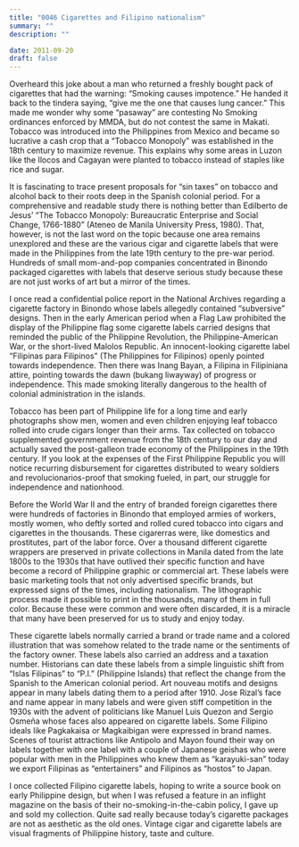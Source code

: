 ```yaml
---
title: "0046 Cigarettes and Filipino nationalism"
summary: ""
description: ""

date: 2011-09-20
draft: false
---
```


Overheard this joke about a man who returned a freshly bought pack of cigarettes that had the warning: “Smoking causes impotence.” He handed it back to the tindera saying, “give me the one that causes lung cancer.” This made me wonder why some “pasaway” are contesting No   Smoking ordinances enforced by MMDA, but do not contest the same in Makati. Tobacco was introduced into the Philippines from Mexico and   became so lucrative a cash crop that a “Tobacco Monopoly” was established in the 18th century to maximize revenue. This explains why some areas in Luzon like the Ilocos and Cagayan were planted to tobacco instead of staples like rice and sugar.

It is fascinating to trace present proposals for “sin taxes” on tobacco and alcohol back to their roots deep in the Spanish colonial period. For a comprehensive and readable study there is nothing better than Edilberto de Jesus’ “The Tobacco Monopoly: Bureaucratic Enterprise and Social Change, 1766-1880” (Ateneo de Manila University Press, 1980). That, however, is not the last word on the topic because one area remains unexplored and these are the various cigar and cigarette labels that were made in the Philippines from the late 19th century to the pre-war period. Hundreds of small mom-and-pop companies concentrated in Binondo packaged cigarettes with labels that deserve serious study because these are not just works of art but a mirror of the times.

I once read a confidential police report in the National Archives regarding a cigarette factory in Binondo whose labels allegedly contained “subversive” designs. Then in the early American period when a Flag Law prohibited the display of the Philippine flag some cigarette labels carried designs that reminded the public of the Philippine Revolution, the Philippine-American War, or the short-lived Malolos Republic. An innocent-looking cigarette label “Filipinas para Filipinos” (The Philippines for Filipinos) openly pointed towards   independence. Then there was Inang Bayan, a Filipina in Filipiniana attire, pointing towards the dawn (bukang liwayway) of progress or independence. This made smoking literally dangerous to the health of colonial administration in the islands.

Tobacco has been part of Philippine life for a long time and early photographs show men, women and even children enjoying leaf tobacco   rolled into crude cigars longer than their arms. Tax collected on tobacco supplemented government revenue from the 18th century to our day and actually saved the post-galleon trade economy of the Philippines in the 19th century. If you look at the expenses of the First Philippine Republic you will notice recurring disbursement for   cigarettes distributed to weary soldiers and revolucionarios-proof that smoking fueled, in part, our struggle for independence and nationhood.

Before the World War II and the entry of branded foreign cigarettes there were hundreds of factories in Binondo that employed armies of workers, mostly women, who deftly sorted and rolled cured tobacco into cigars and cigarettes in the thousands. These cigarerras were, like domestics and prostitutes, part of the labor force. Over a thousand different cigarette wrappers are preserved in private collections in Manila dated from the late 1800s to the 1930s that have outlived   their specific function and have become a record of Philippine graphic or commercial art. These labels were basic marketing tools that not only advertised specific  brands, but expressed signs of the times, including nationalism. The lithographic process made it possible to print in the thousands, many of them in full color. Because these were common and were often discarded, it is a miracle that many have been preserved for us to study and enjoy today.

These cigarette labels normally carried a brand or trade name and a colored illustration that was somehow related to the trade name or the sentiments of the factory owner. These labels also carried an address and a taxation number. Historians can date these labels from a simple linguistic shift from “Islas Filipinas” to “P.I.” (Philippine Islands)   that reflect the change from the Spanish to the American colonial period. Art nouveau motifs and designs appear in many labels dating them to a period after 1910. Jose Rizal’s face and name appear in many labels and were given stiff competition in the 1930s with the advent of politicians like Manuel Luis Quezon and Sergio Osmeña whose faces  also appeared on cigarette labels. Some Filipino ideals like Pagkakaisa or Magkaibigan were expressed in brand names. Scenes of   tourist attractions like Antipolo and Mayon found their way on labels together with one label with a couple of Japanese geishas who were popular with men in the Philippines who knew them as “karayuki-san” today we export Filipinas as “entertainers” and Filipinos as “hostos” to Japan.

I once collected Filipino cigarette labels, hoping to write a source book on early Philippine design, but when I was refused a feature in an inflight magazine on the basis of their no-smoking-in-the-cabin policy, I gave up and sold my collection. Quite sad really because today’s cigarette packages are not as aesthetic as the old ones. Vintage cigar and cigarette labels are visual fragments of Philippine history, taste and culture.
